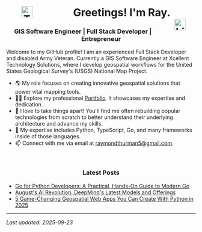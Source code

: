 <div align="center">
  <h1>
    <a href="https://twitter.com/raythurman2386" target="_blank" style="float: left; text-decoration: none;">
      <img src="https://cdn.jsdelivr.net/npm/simple-icons@3.0.1/icons/twitter.svg" alt="Twitter" height="30" width="30" />
    </a>
    Greetings! I'm Ray.
    <a href="https://linkedin.com/in/raythurman2386" target="_blank" style="float: right; text-decoration: none;">
      <img src="https://cdn.jsdelivr.net/npm/simple-icons@3.0.1/icons/linkedin.svg" alt="LinkedIn" height="30" width="30" />
    </a>
  </h1>
</div>

<h3 align="center">GIS Software Engineer | Full Stack Developer | Entrepreneur</h3>

Welcome to my GitHub profile! I am an experienced Full Stack Developer and disabled Army Veteran. Currently a GIS Software Engineer at Xcellent Technology Solutions, where I develop geospatial workflows for the United States Geological Survey's (USGS) National Map Project.

- 🌎 My role focuses on creating innovative geospatial solutions that power vital mapping tools.
- 👨‍💻 Explore my professional [Portfolio](https://www.raythurman.dev). It showcases my expertise and dedication.
- 🚀 I love to take things apart! You'll find me often rebuilding popular technologies from scratch to better understand their underlying architecture and advance my skills.
- 💬 My expertise includes Python, TypeScript, Go, and many frameworks inside of those languages.
- 📫 Connect with me via email at raymondthurman5@gmail.com.

<br />

<h3 align="center">Latest Posts</h3>

- <a href="https://www.raythurman.dev/blog/go-for-python-developers-a-practical-hands-on-guide-to-modern-go" rel="noreferrer noopener">Go for Python Developers: A Practical, Hands-On Guide to Modern Go</a>
- <a href="https://www.raythurman.dev/blog/august-s-ai-revolution-deepmind-s-latest-models-and-offerings" rel="noreferrer noopener">August's AI Revolution: DeepMind's Latest Models and Offerings</a>
- <a href="https://www.raythurman.dev/blog/5-game-changing-geospatial-web-apps-you-can-create-with-python-in-2025" rel="noreferrer noopener">5 Game-Changing Geospatial Web Apps You Can Create With Python in 2025</a>


---
*Last updated: 2025-09-23*